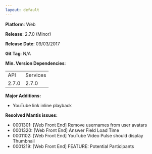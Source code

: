 ```yaml
---
layout: default
---
```


**Platform**: Web

**Release**: 2.7.0 (Minor)

**Release Date**: 09/03/2017

**Git Tag**: N/A

**Min. Version Dependencies**:

<table>
  <tr>
    <td>API</td>
    <td>Services</td>
  </tr>
  <tr>
    <td>2.7.0</td>
    <td>2.7.0</td>
  </tr>
</table>

**Major Additions:**
*   YouTube link inline playback

**Resolved Mantis issues:**
*   0001301: [Web Front End] Remove usernames from user avatars
*   0001320: [Web Front End] Answer Field Load Time
*   0001102: [Web Front End] YouTube Video Pulse should display Thumbnail
*   0001219: [Web Front End] FEATURE: Potential Participants